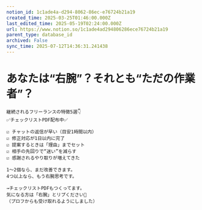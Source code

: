 ```yaml
---
notion_id: 1c1ade4a-d294-8062-86ec-e76724b21a19
created_time: 2025-03-25T01:46:00.000Z
last_edited_time: 2025-05-19T02:24:00.000Z
url: https://www.notion.so/1c1ade4ad294806286ece76724b21a19
parent_type: database_id
archived: False
sync_time: 2025-07-12T14:36:31.241438
---
```


# あなたは“右腕”？それとも“ただの作業者”？

```plain text
継続されるフリーランスの特徴5選👇
✅チェックリストPDF配布中✅

☑️ チャットの返信が早い（目安1時間以内）
☑️ 修正対応が1日以内に完了
☑️ 提案するときは「理由」までセット
☑️ 相手の先回りで“迷い”を減らす
☑️ 感謝されるやり取りが増えてきた

1〜2個なら、まだ改善できます。
4つ以上なら、もう右腕思考です。

→チェックリストPDFもつくってます。
気になる方は「右腕」とリプください📩
（プロフからも受け取れるようにしました）
```